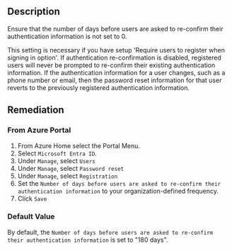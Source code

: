 ## Description

Ensure that the number of days before users are asked to re-confirm their authentication information is not set to 0.

This setting is necessary if you have setup 'Require users to register when signing in option'. If authentication re-confirmation is disabled, registered users will never be prompted to re-confirm their existing authentication information. If the authentication information for a user changes, such as a phone number or email, then the password reset information for that user reverts to the previously registered authentication information.

## Remediation

### From Azure Portal

1. From Azure Home select the Portal Menu.
2. Select `Microsoft Entra ID`.
3. Under `Manage`, select `Users`
4. Under `Manage`, select `Password reset`
5. Under `Manage`, select `Registration`
6. Set the `Number of days before users are asked to re-confirm their authentication information` to your organization-defined frequency.
7. Click `Save`

### Default Value

By default, the `Number of days before users are asked to re-confirm their authentication information` is set to "180 days".
